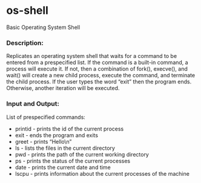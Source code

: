 # os-shell
Basic Operating System Shell

### Description:

Replicates an operating system shell that waits for a command to be entered from a prespecified list. If the command is a built-in command, a process will execute it. If not, then a combination of fork(), execve(), and wait() will create a new child process, execute the command, and terminate the child process. If the user types the word “exit” then the program ends. Otherwise, another iteration will be executed. 


### Input and Output:

List of prespecified commands:

- printid -  prints the id of the current process
- exit - ends the program and exits
- greet - prints “Hello\n”
- ls -  lists the files in the current directory
- pwd - prints the path of the current working directory
- ps - prints the status of the current processes
- date - prints the current date and time
- lscpu - prints information about the current processes of the machine
